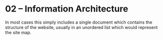 # 02 – Information Architecture

In most cases this simply includes a single document which contains the structure of the website, usually in an unordered list which would represent the site map.
